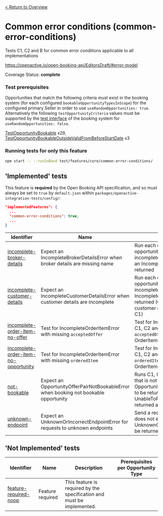 [< Return to Overview](../../README.md)
# Common error conditions (common-error-conditions)

Tests C1, C2 and B for common error conditions applicable to all implementations


https://openactive.io/open-booking-api/EditorsDraft/#error-model

Coverage Status: **complete**
### Test prerequisites
Opportunities that match the following criteria must exist in the booking system (for each configured `bookableOpportunityTypesInScope`) for the configured primary Seller in order to use `useRandomOpportunities: true`. Alternatively the following `testOpportunityCriteria` values must be supported by the [test interface](https://openactive.io/test-interface/) of the booking system for `useRandomOpportunities: false`.

[TestOpportunityBookable](https://openactive.io/test-interface#TestOpportunityBookable) x29, [TestOpportunityBookableOutsideValidFromBeforeStartDate](https://openactive.io/test-interface#TestOpportunityBookableOutsideValidFromBeforeStartDate) x3


### Running tests for only this feature

```bash
npm start -- --runInBand test/features/core/common-error-conditions/
```



## 'Implemented' tests

This feature is **required** by the Open Booking API specification, and so must always be set to `true` by `default.json` within `packages/openactive-integration-tests/config/`:

```json
"implementedFeatures": {
  ...
  "common-error-conditions": true,
  ...
}
```

| Identifier | Name | Description | Prerequisites per Opportunity Type |
|------------|------|-------------|---------------|
| [incomplete-broker-details](./implemented/incomplete-broker-details-test.js) | Expect an IncompleteBrokerDetailsError when broker details are missing name | Run each of C1, C2 and B for a valid opportunity, with broker details incomplete (missing name), expecting an IncompleteBrokerDetailsError to be returned | [TestOpportunityBookable](https://openactive.io/test-interface#TestOpportunityBookable) x12 |
| [incomplete-customer-details](./implemented/incomplete-customer-details-test.js) | Expect an IncompleteCustomerDetailsError when customer details are incomplete | Run each of C2 and B for a valid opportunity, with customer details incomplete, expecting an IncompleteCustomerDetailsError to be returned (C1 is ignored because customer details are not accepted for C1) | [TestOpportunityBookable](https://openactive.io/test-interface#TestOpportunityBookable) x8 |
| [incomplete-order-item-no-offer](./implemented/incomplete-order-item-no-offer-test.js) | Test for IncompleteOrderItemError with missing `acceptedOffer` | Test for IncompleteOrderItemError (at C1, C2 and B). If there is a missing `acceptedOffer` property on the OrderItem. | [TestOpportunityBookable](https://openactive.io/test-interface#TestOpportunityBookable) x4 |
| [incomplete-order-item-no-opportunity](./implemented/incomplete-order-item-no-opportunity-test.js) | Test for IncompleteOrderItemError with missing `orderedItem` | Test for IncompleteOrderItemError (at C1, C2 and B). If there is a missing `orderedItem` property on the OrderItem. | [TestOpportunityBookable](https://openactive.io/test-interface#TestOpportunityBookable) x4 |
| [not-bookable](./implemented/not-bookable-test.js) | Expect an OpportunityOfferPairNotBookableError when booking not bookable opportunity | Runs C1, C2 and B for an opportunity that is not bookable, expecting an OpportunityOfferPairNotBookableError to be returned at C1 and C2, and an UnableToProcessOrderItemError to be returned at B | [TestOpportunityBookableOutsideValidFromBeforeStartDate](https://openactive.io/test-interface#TestOpportunityBookableOutsideValidFromBeforeStartDate) x3, [TestOpportunityBookable](https://openactive.io/test-interface#TestOpportunityBookable) x1 |
| [unknown-endpoint](./implemented/unknown-endpoint-test.js) | Expect an UnknownOrIncorrectEndpointError for requests to unknown endpoints | Send a request to an endpoint that does not exist, and expect an UnknownOrIncorrectEndpointError to be returned |  |



## 'Not Implemented' tests


| Identifier | Name | Description | Prerequisites per Opportunity Type |
|------------|------|-------------|---------------|
| [feature-required-noop](./not-implemented/feature-required-noop-test.js) | Feature required | This feature is required by the specification and must be implemented. |  |
